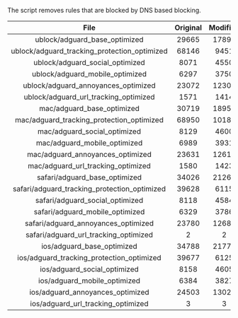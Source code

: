 The script removes rules that are blocked by DNS based blocking.


| File | Original | Modified |
|:----:|:-----:|:-----:|
| ublock/adguard_base_optimized | 29665 | 17890 |
| ublock/adguard_tracking_protection_optimized | 68146 | 9451 |
| ublock/adguard_social_optimized | 8071 | 4550 |
| ublock/adguard_mobile_optimized | 6297 | 3750 |
| ublock/adguard_annoyances_optimized | 23072 | 12304 |
| ublock/adguard_url_tracking_optimized | 1571 | 1414 |
| mac/adguard_base_optimized | 30719 | 18954 |
| mac/adguard_tracking_protection_optimized | 68950 | 10186 |
| mac/adguard_social_optimized | 8129 | 4600 |
| mac/adguard_mobile_optimized | 6989 | 3931 |
| mac/adguard_annoyances_optimized | 23631 | 12615 |
| mac/adguard_url_tracking_optimized | 1580 | 1423 |
| safari/adguard_base_optimized | 34026 | 21262 |
| safari/adguard_tracking_protection_optimized | 39628 | 6115 |
| safari/adguard_social_optimized | 8118 | 4584 |
| safari/adguard_mobile_optimized | 6329 | 3786 |
| safari/adguard_annoyances_optimized | 23780 | 12683 |
| safari/adguard_url_tracking_optimized | 2 | 2 |
| ios/adguard_base_optimized | 34788 | 21775 |
| ios/adguard_tracking_protection_optimized | 39677 | 6125 |
| ios/adguard_social_optimized | 8158 | 4605 |
| ios/adguard_mobile_optimized | 6384 | 3827 |
| ios/adguard_annoyances_optimized | 24503 | 13022 |
| ios/adguard_url_tracking_optimized | 3 | 3 |